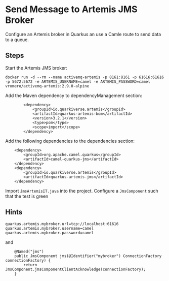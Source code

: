 Send Message to Artemis JMS Broker
==================================

Configure an Artemis broker in Quarkus an use a Camle route to send data to a queue.

Steps
-----

Start the Artemis JMS broker:

```
docker run -d --rm --name activemq-artemis -p 8161:8161 -p 61616:61616 -p 5672:5672 -e ARTEMIS_USERNAME=camel -e ARTEMIS_PASSWORD=camel vromero/activemq-artemis:2.9.0-alpine
```

Add the Maven dependency to dependencyManagement section:

```
		<dependency>
	        <groupId>io.quarkiverse.artemis</groupId>
	        <artifactId>quarkus-artemis-bom</artifactId>
	        <version>3.2.1</version>
	        <type>pom</type>
	        <scope>import</scope>
	    </dependency>
```

Add the following dependencies to the dependencies section:

```
	<dependency>
	    <groupId>org.apache.camel.quarkus</groupId>
	    <artifactId>camel-quarkus-jms</artifactId>
	</dependency>
	<dependency>
        <groupId>io.quarkiverse.artemis</groupId>
        <artifactId>quarkus-artemis-jms</artifactId>
    </dependency>
```

Import `JmsArtemisIT.java` into the project.
Configure a `JmsComponent` such that the test is green

Hints
-----

```
quarkus.artemis.mybroker.url=tcp://localhost:61616
quarkus.artemis.mybroker.username=camel
quarkus.artemis.mybroker.password=camel
```

and

```
    @Named("jms")
    public JmsComponent jms(@Identifier("mybroker") ConnectionFactory connectionFactory) {
        return JmsComponent.jmsComponentClientAcknowledge(connectionFactory);
    }
```
